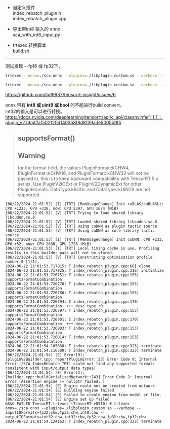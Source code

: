 + 自定义插件    
index_rebatch_plugin.h    
index_rebatch_plugin.cpp  

+ 导出带int8 输入的 onnx    
sca_with_int8_input.py   

+ trtexec 转换脚本   
build.sh     

--------   

测试发现  --fp16 或 fp32下，  
```sh
trtexec --onnx=./sca.onnx --plugins=./libplugin_custom.so --verbose --inputIOFormats=fp32:chw,fp32:chw,int8:chw --outputIOFormats=int32:chw,int32:chw,fp32:chw,fp32:chw,fp32:chw

trtexec --onnx=./sca.onnx --plugins=./libplugin_custom.so --verbose --inputIOFormats=fp16:chw,fp16:chw,int8:chw --outputIOFormats=int32:chw,int32:chw,fp16:chw,fp16:chw,fp16:chw --fp16    

```

https://github.com/lix19937/tensorrt-insight/issues/6


onnx 带有 **int8 或 uint8 或 bool** 的不能进行build convert。  
int32的输入是可以进行转换。        
https://docs.nvidia.com/deeplearning/tensorrt/api/c_api/classnvinfer1_1_1_i_plugin_v2.html#af502120d140358f8d8139ade5005b9f5  

>  ## supportsFormat()
>
> ## Warning
> for the format field, the values PluginFormat::kCHW4, PluginFormat::kCHW16, and PluginFormat::kCHW32 will not be passed in, this is to keep backward
> compatibility with TensorRT 5.x series. Use PluginV2IOExt or PluginV2DynamicExt for other PluginFormats.
> DataType:kBOOL and DataType::kUINT8 are not supported.     

```
[06/22/2024-21:01:52] [I] [TRT] [MemUsageChange] Init cuBLAS/cuBLASLt: CPU +1225, GPU +338, now: CPU 2397, GPU 1674 (MiB)
[06/22/2024-21:01:52] [V] [TRT] Trying to load shared library libcudnn.so.8
[06/22/2024-21:01:52] [V] [TRT] Loaded shared library libcudnn.so.8
[06/22/2024-21:01:52] [V] [TRT] Using cuDNN as plugin tactic source
[06/22/2024-21:01:53] [V] [TRT] Using cuDNN as core library tactic source
[06/22/2024-21:01:53] [I] [TRT] [MemUsageChange] Init cuDNN: CPU +233, GPU +52, now: CPU 2630, GPU 1726 (MiB)
[06/22/2024-21:01:53] [I] [TRT] Local timing cache in use. Profiling results in this builder pass will not be stored.
[06/22/2024-21:01:53] [V] [TRT] Constructing optimization profile number 0 [1/1].
2024-06-22 21:01:53.717815: T index_rebatch_plugin.cpp:66] clone
2024-06-22 21:01:53.717825: T index_rebatch_plugin.cpp:316] initialize
2024-06-22 21:01:53.726751: T index_rebatch_plugin.cpp:153] supportsFormatCombination
2024-06-22 21:01:53.726776: T index_rebatch_plugin.cpp:153] supportsFormatCombination
2024-06-22 21:01:53.726780: T index_rebatch_plugin.cpp:153] supportsFormatCombination
2024-06-22 21:01:53.726794: I index_rebatch_plugin.cpp:170] supportsFormatCombination  +++ desc.type :0
2024-06-22 21:01:53.726797: T index_rebatch_plugin.cpp:153] supportsFormatCombination
2024-06-22 21:01:53.726801: I index_rebatch_plugin.cpp:170] supportsFormatCombination  +++ desc.type :0
2024-06-22 21:01:53.726803: T index_rebatch_plugin.cpp:153] supportsFormatCombination
2024-06-22 21:01:53.726814: T index_rebatch_plugin.cpp:153] supportsFormatCombination
2024-06-22 21:01:54.105838: T index_rebatch_plugin.cpp:323] terminate
2024-06-22 21:01:54.116580: T index_rebatch_plugin.cpp:323] terminate
[06/22/2024-21:01:54] [E] Error[9]: [pluginV2Builder.cpp::reportPluginError::23] Error Code 9: Internal Error (/SCA_IndexRebatch_TRT: could not find any supported formats consistent with input/output data types)
[06/22/2024-21:01:54] [E] Error[2]: [builder.cpp::buildSerializedNetwork::743] Error Code 2: Internal Error (Assertion engine != nullptr failed. )
[06/22/2024-21:01:54] [E] Engine could not be created from network
[06/22/2024-21:01:54] [E] Building engine failed
[06/22/2024-21:01:54] [E] Failed to create engine from model or file.
[06/22/2024-21:01:54] [E] Engine set up failed
&&&& FAILED TensorRT.trtexec [TensorRT v8510] # trtexec --onnx=./sca.onnx --plugins=./libplugin_custom.so --verbose --inputIOFormats=fp32:chw,fp32:chw,int8:chw --outputIOFormats=int32:chw,int32:chw,fp32:chw,fp32:chw,fp32:chw
2024-06-22 21:01:54.124162: T index_rebatch_plugin.cpp:323] terminate
```
